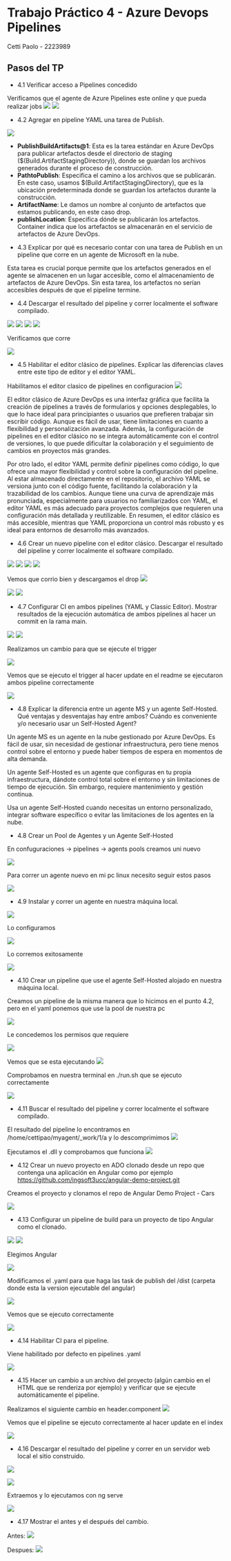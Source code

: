 # Trabajo Práctico 4 - Azure Devops Pipelines

Cetti Paolo - 2223989

## Pasos del TP
 - 4.1 Verificar acceso a Pipelines concedido

Verificamos que el agente de Azure Pipelines este online y que pueda realizar jobs
![](img/image-45.png)
![](img/image-44.png)

 - 4.2 Agregar en pipeline YAML una tarea de Publish. 

![](img/image-9.png)

* **PublishBuildArtifacts@1**: Esta es la tarea estándar en Azure DevOps para publicar artefactos desde el directorio de staging ($(Build.ArtifactStagingDirectory)), donde se guardan los archivos generados durante el proceso de construcción.
* **PathtoPublish**: Especifica el camino a los archivos que se publicarán. En este caso, usamos $(Build.ArtifactStagingDirectory), que es la ubicación predeterminada donde se guardan los artefactos durante la construcción.
* **ArtifactName**: Le damos un nombre al conjunto de artefactos que estamos publicando, en este caso drop.
* **publishLocation**: Especifica dónde se publicarán los artefactos. Container indica que los artefactos se almacenarán en el servicio de artefactos de Azure DevOps.


 - 4.3 Explicar por qué es necesario contar con una tarea de Publish en un pipeline que corre en un agente de Microsoft en la nube.

Esta tarea es crucial porque permite que los artefactos generados en el agente se almacenen en un lugar accesible, como el almacenamiento de artefactos de Azure DevOps. Sin esta tarea, los artefactos no serían accesibles después de que el pipeline termine.

 - 4.4 Descargar el resultado del pipeline y correr localmente el software compilado.

![](img/image-10.png)
![](img/image-11.png)
![](img/image-12.png)
![](img/image-13.png)

Verificamos que corre

![](img/image-14.png)

 - 4.5 Habilitar el editor clásico de pipelines. Explicar las diferencias claves entre este tipo de editor y el editor YAML.

Habilitamos el editor clasico de pipelines en configuracion
![](img/image-1.png)

El editor clásico de Azure DevOps es una interfaz gráfica que facilita la creación de pipelines a través de formularios y opciones desplegables, lo que lo hace ideal para principiantes o usuarios que prefieren trabajar sin escribir código. Aunque es fácil de usar, tiene limitaciones en cuanto a flexibilidad y personalización avanzada. Además, la configuración de pipelines en el editor clásico no se integra automáticamente con el control de versiones, lo que puede dificultar la colaboración y el seguimiento de cambios en proyectos más grandes.

Por otro lado, el editor YAML permite definir pipelines como código, lo que ofrece una mayor flexibilidad y control sobre la configuración del pipeline. Al estar almacenado directamente en el repositorio, el archivo YAML se versiona junto con el código fuente, facilitando la colaboración y la trazabilidad de los cambios. Aunque tiene una curva de aprendizaje más pronunciada, especialmente para usuarios no familiarizados con YAML, el editor YAML es más adecuado para proyectos complejos que requieren una configuración más detallada y reutilizable. En resumen, el editor clásico es más accesible, mientras que YAML proporciona un control más robusto y es ideal para entornos de desarrollo más avanzados.

 - 4.6 Crear un nuevo pipeline con el editor clásico. Descargar el resultado del pipeline y correr localmente el software compilado.

![](img/image-2.png)
![](img/image-3.png)
![](img/image-15.png)
![](img/image-16.png)

Vemos que corrio bien y descargamos el drop
![](img/image-43.png)

![](img/image-41.png)
![](img/image-42.png)

 - 4.7 Configurar CI en ambos pipelines (YAML y Classic Editor). Mostrar resultados de la ejecución automática de ambos pipelines al hacer un commit en la rama main.

![](img/image-17.png)
![](img/image-18.png)

Realizamos un cambio para que se ejecute el trigger

![](img/image-19.png)

Vemos que se ejecuto el trigger al hacer update en el readme se ejecutaron ambos pipeline correctamente

![](img/image-20.png)

 - 4.8 Explicar la diferencia entre un agente MS y un agente Self-Hosted. Qué ventajas y desventajas hay entre ambos? Cuándo es conveniente y/o necesario usar un Self-Hosted Agent?

Un agente MS es un agente en la nube gestionado por Azure DevOps. Es fácil de usar, sin necesidad de gestionar infraestructura, pero tiene menos control sobre el entorno y puede haber tiempos de espera en momentos de alta demanda.

Un agente Self-Hosted es un agente que configuras en tu propia infraestructura, dándote control total sobre el entorno y sin limitaciones de tiempo de ejecución. Sin embargo, requiere mantenimiento y gestión continua.

Usa un agente Self-Hosted cuando necesitas un entorno personalizado, integrar software específico o evitar las limitaciones de los agentes en la nube.

 - 4.8 Crear un Pool de Agentes y un Agente Self-Hosted

En confuguraciones -> pipelines -> agents pools creamos uni nuevo

![](img/image-4.png)

Para correr un agente nuevo en mi pc linux necesito seguir estos pasos

![](img/image-5.png)

 - 4.9 Instalar y correr un agente en nuestra máquina local.

![](img/image-6.png)

Lo configuramos

![](img/image-7.png)

Lo corremos exitosamente

![](img/image-8.png)

 - 4.10 Crear un pipeline que use el agente Self-Hosted alojado en nuestra máquina local.

Creamos un pipeline de la misma manera que lo hicimos en el punto 4.2, pero en el yaml ponemos que use la pool de nuestra pc

![](img/image-21.png)

Le concedemos los permisos que requiere

![](img/image-22.png)

Vemos que se esta ejecutando
![](img/image-23.png)

Comprobamos en nuestra terminal en ./run.sh que se ejecuto correctamente

![](img/image-24.png)

 - 4.11 Buscar el resultado del pipeline y correr localmente el software compilado.

El resultado del pipeline lo encontramos en /home/cettipao/myagent/_work/1/a y lo descomprimimos
![](img/image-25.png)

Ejecutamos el .dll y comprobamos que funciona
![](img/image-26.png)

 - 4.12 Crear un nuevo proyecto en ADO clonado desde un repo que contenga una aplicación en Angular como por ejemplo https://github.com/ingsoft3ucc/angular-demo-project.git

Creamos el proyecto y clonamos el repo de Angular Demo Project - Cars

![](img/image-27.png)

 - 4.13 Configurar un pipeline de build para un proyecto de tipo Angular como el clonado.

![](img/image-28.png)
![](img/image-29.png)

Elegimos Angular

![](img/image-30.png)

Modificamos el .yaml para que haga las task de publish del /dist (carpeta donde esta la version ejecutable del angular)

![](img/image-31.png)

Vemos que se ejecuto correctamente

![](img/image-32.png)


 - 4.14 Habilitar CI para el pipeline.

Viene habilitado por defecto en pipelines .yaml

![](img/image-33.png)

 - 4.15 Hacer un cambio a un archivo del proyecto (algún cambio en el HTML que se renderiza por ejemplo) y verificar que se ejecute automáticamente el pipeline.

Realizamos el siguiente cambio en header.component
![](img/image-34.png)

Vemos que el pipeline se ejecuto correctamente al hacer update en el index

![](img/image-35.png)

 - 4.16 Descargar el resultado del pipeline y correr en un servidor web local el sitio construido.

![](img/image-36.png)

![](img/image-37.png)

Extraemos y lo ejecutamos con ng serve

![](img/image-38.png)

 - 4.17 Mostrar el antes y el después del cambio.

 Antes:
 ![](img/image-39.png)

 Despues:
 ![](img/image-40.png)


